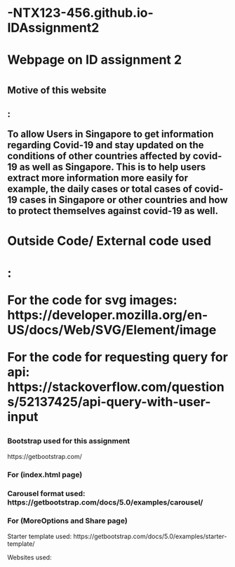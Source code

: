 # -NTX123-456.github.io-IDAssignment2
<h1>Webpage on ID assignment 2<h1>
<h2>Motive of this website<h2>: 
<p>To allow Users in Singapore to get information regarding Covid-19 and stay updated on the conditions of 
other countries affected by covid-19 as well as Singapore. This is to help users extract more information more easily for example, the
daily cases or total cases of covid-19 cases in Singapore or other countries and how to protect themselves against covid-19 as well.<p>

<h1>Outside Code/ External code used<h1>:
<p>For the code for svg images: https://developer.mozilla.org/en-US/docs/Web/SVG/Element/image</p>

<p>For the code for requesting query for api: https://stackoverflow.com/questions/52137425/api-query-with-user-input</p>


<h3>Bootstrap used for this assignment</h3>
https://getbootstrap.com/

<h3>For (index.html page)<h3>
Carousel format used: https://getbootstrap.com/docs/5.0/examples/carousel/

<h3>For (MoreOptions and Share page)</h3>
Starter template used: https://getbootstrap.com/docs/5.0/examples/starter-template/




Websites used:
